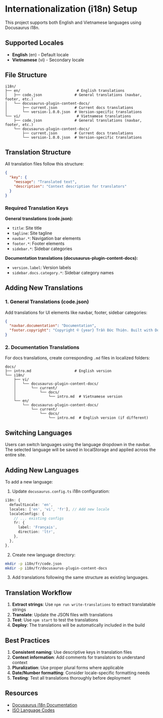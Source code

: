 # Internationalization (i18n) Setup

This project supports both English and Vietnamese languages using Docusaurus i18n.

## Supported Locales

- **English** (en) - Default locale
- **Vietnamese** (vi) - Secondary locale

## File Structure

```
i18n/
├── en/                          # English translations
│   ├── code.json               # General translations (navbar, footer, etc.)
│   └── docusaurus-plugin-content-docs/
│       ├── current.json        # Current docs translations
│       └── version-1.0.0.json  # Version-specific translations
└── vi/                          # Vietnamese translations
    ├── code.json               # General translations (navbar, footer, etc.)
    └── docusaurus-plugin-content-docs/
        ├── current.json        # Current docs translations
        └── version-1.0.0.json  # Version-specific translations
```

## Translation Structure

All translation files follow this structure:

```json
{
  "key": {
    "message": "Translated text",
    "description": "Context description for translators"
  }
}
```

### Required Translation Keys

**General translations (code.json):**
- `title`: Site title
- `tagline`: Site tagline
- `navbar.*`: Navigation bar elements
- `footer.*`: Footer elements
- `sidebar.*`: Sidebar categories

**Documentation translations (docusaurus-plugin-content-docs):**
- `version.label`: Version labels
- `sidebar.docs.category.*`: Sidebar category names

## Adding New Translations

### 1. General Translations (code.json)

Add translations for UI elements like navbar, footer, sidebar categories:

```json
{
  "navbar.documentation": "Documentation",
  "footer.copyright": "Copyright © {year} Trần Đức Thiện. Built with Docusaurus."
}
```

### 2. Documentation Translations

For docs translations, create corresponding `.md` files in localized folders:

```
docs/
├── intro.md                    # English version
└── i18n/
    ├── vi/
    │   └── docusaurus-plugin-content-docs/
    │       └── current/
    │           └── docs/
    │               └── intro.md  # Vietnamese version
    └── en/
        └── docusaurus-plugin-content-docs/
            └── current/
                └── docs/
                    └── intro.md  # English version (if different)
```

## Switching Languages

Users can switch languages using the language dropdown in the navbar. The selected language will be saved in localStorage and applied across the entire site.

## Adding New Languages

To add a new language:

1. Update `docusaurus.config.ts` i18n configuration:
```ts
i18n: {
  defaultLocale: 'en',
  locales: ['en', 'vi', 'fr'], // Add new locale
  localeConfigs: {
    // ... existing configs
    fr: {
      label: 'Français',
      direction: 'ltr',
    },
  },
},
```

2. Create new language directory:
```bash
mkdir -p i18n/fr/code.json
mkdir -p i18n/fr/docusaurus-plugin-content-docs
```

3. Add translations following the same structure as existing languages.

## Translation Workflow

1. **Extract strings**: Use `npm run write-translations` to extract translatable strings
2. **Translate**: Update the JSON files with translations
3. **Test**: Use `npm start` to test the translations
4. **Deploy**: The translations will be automatically included in the build

## Best Practices

1. **Consistent naming**: Use descriptive keys in translation files
2. **Context information**: Add comments for translators to understand context
3. **Pluralization**: Use proper plural forms where applicable
4. **Date/Number formatting**: Consider locale-specific formatting needs
5. **Testing**: Test all translations thoroughly before deployment

## Resources

- [Docusaurus i18n Documentation](https://docusaurus.io/docs/i18n/introduction)
- [ISO Language Codes](https://www.w3.org/International/O-charset-lang.html)
